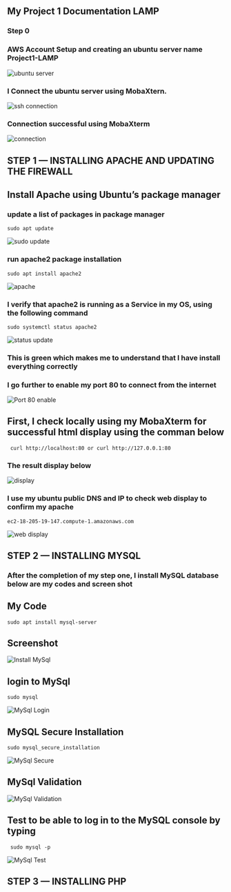 ## My Project 1 Documentation LAMP

### Step 0

### AWS Account Setup and creating an ubuntu server name Project1-LAMP

![ubuntu server](images/ubuntuserver.png)

### I Connect the ubuntu server using MobaXtern. 

![ssh connection](images/ssh.png)

### Connection successful using MobaXterm

![connection](images/connection.png)

## STEP 1 — INSTALLING APACHE AND UPDATING THE FIREWALL
## Install Apache using Ubuntu’s package manager

### update a list of packages in package manager

`sudo apt update`

![sudo update](images/sudoupdate.png)

### run apache2 package installation

`sudo apt install apache2`

![apache](images/apache.png)

### I verify that apache2 is running as a Service in my OS, using the following command

`sudo systemctl status apache2`

![status update](images/status.png)

### This is green which makes me to understand that I have install everything correctly 

### I go further to enable my port 80 to connect from the internet

![Port 80 enable](images/port.png)

## First, I check locally using my MobaXterm for successful html display using the comman below

` curl http://localhost:80
or
 curl http://127.0.0.1:80`

 ### The result display below

 ![display](images/display.png)

 ### I use my ubuntu public DNS and IP to check web display to confirm my apache 

 `ec2-18-205-19-147.compute-1.amazonaws.com`

 ![web display](images/web.png)

 ## STEP 2 — INSTALLING MYSQL

 ### After the completion of my step one, I install MySQL database below are my codes and screen shot
## My Code 
 `sudo apt install mysql-server`

## Screenshot

![Install MySql](images/mysqlinstall.png)

## login to MySql 

`sudo mysql`

![MySql Login](images/sqllogin.png)

## MySQL Secure Installation

`sudo mysql_secure_installation`

![MySql Secure](images/sqlsecure.png)

## MySql Validation

![MySql Validation](images/validation.png)


## Test to be able to log in to the MySQL console by typing
` sudo mysql -p`

![MySql Test](images/sqltest.png)

## STEP 3 — INSTALLING PHP





































